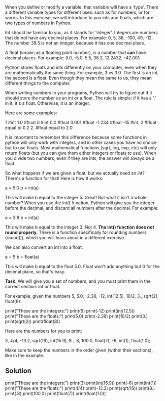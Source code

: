 When you define or modify a variable, that variable will have a 'type'. There a different variable types for different uses: such as for numbers, or for words. In this exercise, we will introduce to you ints and floats, which are two types of numbers in Python.

Int should be familiar to you, as it stands for 'Integer'. Integers are numbers that do not have any decimal places. For example: 0, 5, 38, -100, 49, -12. The number 38.5 is not an integer, because it has one decimal place.

A float (known as a floating point number), is a number that **can** have decimal places. For example: 0.0, -5.0, 5.5, 38.2, 12.2432, -42.001. 

Python stores floats and ints differently on your computer, even when they are mathematically the same thing. For example, 3 vs 3.0. The first is an int, the second is a float. Even though they mean the same to us, they mean different things to the computer.

When writing numbers in your programs, Python will try to figure out if it should store the number as an int or a float. The rule is simple: if it has a '.' in it, it's a float. Otherwise, it is an integer.

Here are some examples:

1 #int
1.0 #float
0 #int
0.0 #float
0.001 #float
-1.234 #float
-15 #int
.2 #float equal to 0.2
2. #float equal to 2.0

It is important to remember this difference because some functions in python will only work with integers, and in other cases you have no choice but to use floats. Most mathematical functions (sqrt, log, exp, etc) will only return floats (but you can give them either integers or floats to use). When you divide two numbers, even if they are ints, the answer will always be a float.

So what happens if we are given a float, but we actually need an int? There's a function for that! Here is how it works:

a = 5.0
b = int(a)

This will make b equal to the integer 5. Great! But what it isn't a whole number? When you use the int() function, Python will give you the integer before the decimal, and discard all numbers after the decimal. For example:

a = 3.8
b = int(a)

This will make b equal to the integer 3. Not 4. **The int() function does not round properly.** There is a function specifically for rounding numbers (round()), which you will learn about in a different exercise. 

We can also convert an int into a float:

a = 5
b = float(a)

This will make b equal to the float 5.0. Float won't add anything but 0 for the decimal place, so that's easy. 

**Task:** We will give you a set of numbers, and you must print them in the correct section: int or float.

For example, given the numbers 5, 5.0, -2.38, -12, int(12.5), 10/2, 3., sqrt(2), float(8):

print("These are the integers:")
print(5)
print(-12)
print(int(12.5))
print("These are the floats:")
print(5.0)
print(-2.38)
print(10/2)
print(3.)
print(sqrt(2))
print(float(8))

Here are the numbers for you to print:

3, 4/4, -13.2, sqrt(16), int(15.9),  8., .8, 100.0, float(7), -6, int(1), float(1.0);

Make sure to keep the numbers in the order given (within their sections), like in the example. 

## Solution

print("These are the integers:")
print(3)
print(int(15.9))
print(-6)
print(int(1))
print("These are the floats:")
print(4/4)
print(-13.2)
print(sqrt(16))
print(8.)
print(.8)
print(100.0)
print(float(7))
print(float(1.0))
